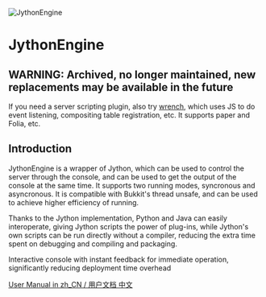 ![JythonEngine](docs/jythonengine.png)
# JythonEngine

## WARNING: Archived, no longer maintained, new replacements may be available in the future
If you need a server scripting plugin, also try [wrench](https://github.com/EikoocS/wrench), which uses JS to do event listening, compositing table registration, etc. It supports paper and Folia, etc.
## Introduction

JythonEngine is a wrapper of Jython, which can be used to control the server through the console, and can be used to get the output of the console at the same time. It supports two running modes, syncronous and asyncronous. It is compatible with Bukkit's thread unsafe, and can be used to achieve higher efficiency of running.

Thanks to the Jython implementation, Python and Java can easily interoperate, giving Jython scripts the power of plug-ins, while Jython's own scripts can be run directly without a compiler, reducing the extra time spent on debugging and compiling and packaging.

Interactive console with instant feedback for immediate operation, significantly reducing deployment time overhead

[User Manual in zh_CN / 用户文档 中文](docs/user-manual.md)
